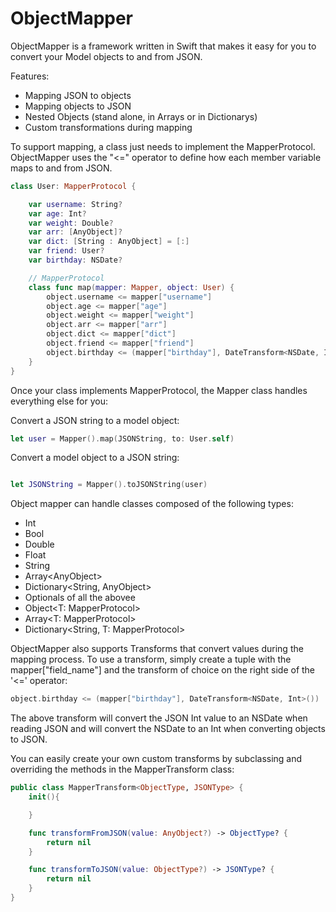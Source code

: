 ObjectMapper
============

ObjectMapper is a framework written in Swift that makes it easy for you to convert your Model objects to and from JSON. 

Features:
- Mapping JSON to objects
- Mapping objects to JSON
- Nested Objects (stand alone, in Arrays or in Dictionarys)
- Custom transformations during mapping

To support mapping, a class just needs to implement the MapperProtocol. ObjectMapper uses the "<=" operator to define how each member variable maps to and from JSON.

```swift
class User: MapperProtocol {

    var username: String?
    var age: Int?
    var weight: Double?
    var arr: [AnyObject]?
    var dict: [String : AnyObject] = [:]
    var friend: User?
    var birthday: NSDate?

    // MapperProtocol    
    class func map(mapper: Mapper, object: User) {
        object.username <= mapper["username"]
        object.age <= mapper["age"]
        object.weight <= mapper["weight"]
        object.arr <= mapper["arr"]
        object.dict <= mapper["dict"]
        object.friend <= mapper["friend"]
        object.birthday <= (mapper["birthday"], DateTransform<NSDate, Int>())
    }
}
```

Once your class implements MapperProtocol, the Mapper class handles everything else for you:

Convert a JSON string to a model object:
```swift
let user = Mapper().map(JSONString, to: User.self)
```

Convert a model object to a JSON string:
```swift

let JSONString = Mapper().toJSONString(user)
```

Object mapper can handle classes composed of the following types:
- Int
- Bool
- Double
- Float
- String
- Array\<AnyObject\>
- Dictionary\<String, AnyObject\>
- Optionals of all the abovee
- Object\<T: MapperProtocol\>
- Array\<T: MapperProtocol\>
- Dictionary\<String, T: MapperProtocol\>

ObjectMapper also supports Transforms that convert values during the mapping process. To use a transform, simply create a tuple with the mapper["field_name"] and the transform of choice on the right side of the '<=' operator:
```swift
object.birthday <= (mapper["birthday"], DateTransform<NSDate, Int>())
```
The above transform will convert the JSON Int value to an NSDate when reading JSON and will convert the NSDate to an Int when converting objects to JSON.

You can easily create your own custom transforms by subclassing and overriding the methods in the MapperTransform class:
```swift
public class MapperTransform<ObjectType, JSONType> {
    init(){

    }

    func transformFromJSON(value: AnyObject?) -> ObjectType? {
        return nil
    }

    func transformToJSON(value: ObjectType?) -> JSONType? {
        return nil
    }
}
```

